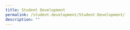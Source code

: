 ```yaml
---
title: Student Development
permalink: /student-development/Student-Development/
description: ""
---
```

